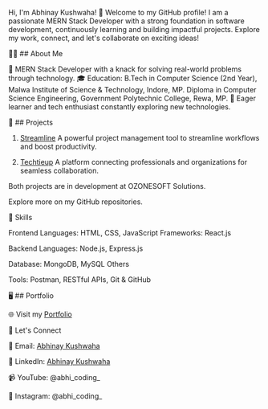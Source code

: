 Hi, I'm Abhinay Kushwaha! 👋
Welcome to my GitHub profile! I am a passionate MERN Stack Developer with a strong foundation in software development, continuously learning and building impactful projects. Explore my work, connect, and let's collaborate on exciting ideas!

👨‍💻 ## About Me

💼 MERN Stack Developer with a knack for solving real-world problems through technology.
🎓 Education:
B.Tech in Computer Science (2nd Year), Malwa Institute of Science & Technology, Indore, MP.
Diploma in Computer Science Engineering, Government Polytechnic College, Rewa, MP.
🌱 Eager learner and tech enthusiast constantly exploring new technologies.

🚀 ## Projects
1. [Streamline](https://streamline.ozonesoftsolutions.com/)
A powerful project management tool to streamline workflows and boost productivity.

2. [Techtieup](https://techtieup.com/)
A platform connecting professionals and organizations for seamless collaboration.

Both projects are in development at OZONESOFT Solutions.

Explore more on my GitHub repositories.

🌟 Skills

Frontend
Languages: HTML, CSS, JavaScript
Frameworks: React.js

Backend
Languages: Node.js, Express.js

Database: MongoDB, MySQL
Others

Tools: Postman, RESTful APIs, Git & GitHub

🖥️ ## Portfolio

🌐 Visit my [Portfolio](https://abhinay-kushwaha.netlify.app/)

💬 Let's Connect

📧 Email: [Abhinay Kushwaha](mailto:abhinayark0@gmail.com)

💼 LinkedIn: [Abhinay Kushwaha](https://www.linkedin.com/in/abhinay-mern-stack)

📹 YouTube: @abhi_coding_

📸 Instagram: @abhi_coding_

